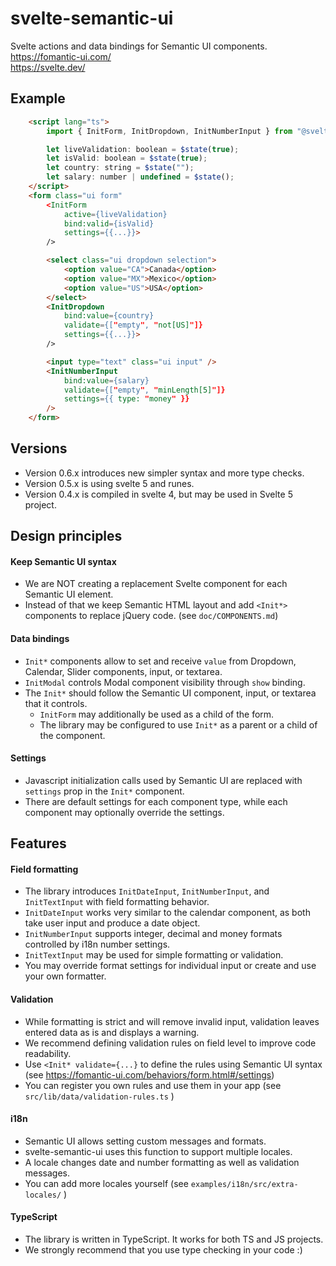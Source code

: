 # svelte-semantic-ui

Svelte actions and data bindings for Semantic UI components. <br/>
https://fomantic-ui.com/ <br/>
https://svelte.dev/

## Example

```html
    <script lang="ts">
        import { InitForm, InitDropdown, InitNumberInput } from "@svelte-gear/svelte-semantic-ui";

        let liveValidation: boolean = $state(true);
        let isValid: boolean = $state(true);
        let country: string = $state("");
        let salary: number | undefined = $state();
    </script>
    <form class="ui form"
        <InitForm
            active={liveValidation}
            bind:valid={isValid}
            settings={{...}}>
        />

        <select class="ui dropdown selection">
            <option value="CA">Canada</option>
            <option value="MX">Mexico</option>
            <option value="US">USA</option>
        </select>
        <InitDropdown
            bind:value={country}
            validate={["empty", "not[US]"]}
            settings={{...}}>
        />

        <input type="text" class="ui input" />
        <InitNumberInput
            bind:value={salary}
            validate={["empty", "minLength[5]"]}
            settings={{ type: "money" }}
        />
    </form>
```

## Versions

- Version 0.6.x introduces new simpler syntax and more type checks.
- Version 0.5.x is using svelte 5 and runes.
- Version 0.4.x is compiled in svelte 4, but may be used in Svelte 5 project.

## Design principles

#### Keep Semantic UI syntax

- We are NOT creating a replacement Svelte component for each Semantic UI element.
- Instead of that we keep Semantic HTML layout and add `<Init*>` components to replace jQuery code. (see `doc/COMPONENTS.md`)

#### Data bindings

- `Init*` components allow to set and receive `value` from Dropdown, Calendar, Slider components, input, or textarea.
- `InitModal` controls Modal component visibility through `show` binding.
- The `Init*` should follow the Semantic UI component, input, or textarea that it controls.
    - `InitForm` may additionally be used as a child of the form.
    - The library may be configured to use `Init*` as a parent or a child of the component.

#### Settings

- Javascript initialization calls used by Semantic UI are replaced with `settings` prop in the `Init*` component.
- There are default settings for each component type, while each component may optionally override the settings.

## Features

#### Field formatting

- The library introduces `InitDateInput`, `InitNumberInput`, and `InitTextInput` with field formatting behavior.
- `InitDateInput` works very similar to the calendar component, as both take user input and produce a date object.
- `InitNumberInput` supports integer, decimal and money formats controlled by i18n number settings.
- `InitTextInput` may be used for simple formatting or validation.
- You may override format settings for individual input or create and use your own formatter.

#### Validation

- While formatting is strict and will remove invalid input, validation leaves entered data as is and displays a warning.
- We recommend defining validation rules on field level to improve code readability.
- Use `<Init* validate={...}` to define the rules using Semantic UI syntax (see https://fomantic-ui.com/behaviors/form.html#/settings)
- You can register you own rules and use them in your app (see `src/lib/data/validation-rules.ts` )

#### i18n

- Semantic UI allows setting custom messages and formats.
- svelte-semantic-ui uses this function to support multiple locales.
- A locale changes date and number formatting as well as validation messages.
- You can add more locales yourself (see `examples/i18n/src/extra-locales/` )

#### TypeScript

- The library is written in TypeScript. It works for both TS and JS projects.
- We strongly recommend that you use type checking in your code :)
